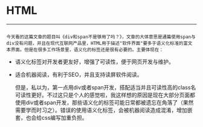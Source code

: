 # HTML

---

### 

    
    今天看的这篇文章的题目叫《div和span不是够用了吗？》，文章的大体意思是通篇使用span与div没有问题，并且在现代互联网产品里，HTML用于描述"软件界面"要多于语义化标准的富文本界面。但是在很多工作场景里，语义化的标签还是很有必要的。主要体现在：

* 语义化标签对开发者更友好，增强了可读性，便于网页开发与维护。
* 适合机器阅读，有利于SEO，并且支持读屏软件阅读。

    但是，私以为，第一点用div或者span开发，搭配适当并且可读性高的class名可读性更好。不过这只是个人的感觉啦，我这样想的原因是现在大部分页面都使用div或者span开发，那些语义化的标签可能日常都被遗忘在角落了（果然需要学而时习之）。错误的使用语义化标签，会被机器阅读造成混淆，增加嵌套，也会给css编写加重负担。 
    





